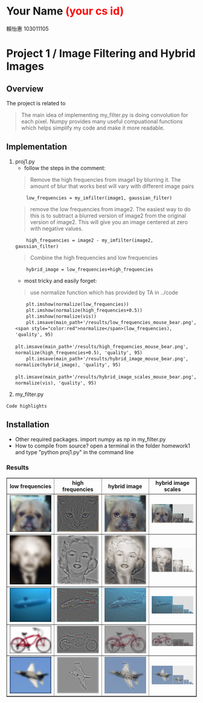 # Your Name <span style="color:red">(your cs id)</span>
賴怡惠 103011105
# Project 1 / Image Filtering and Hybrid Images

## Overview
The project is related to 
> The main idea of implementing my_filter.py is doing convolution for each pixel.
> Numpy provides many useful compuational functions which helps simplify my code and make it more readable.  

## Implementation
1. proj1.py
	* follow the steps in the comment:
	> Remove the high frequencies from image1 by blurring it. The amount of blur that works best will vary with different image pairs
	```
		low_frequencies = my_imfilter(image1, gaussian_filter)
	```
	> remove the low frequencies from image2. The easiest way to do this is to subtract a blurred version of image2 from the original version of image2. This will give you an image centered at zero with negative values.
	```
		high_frequencies = image2 - my_imfilter(image2, gaussian_filter)
	```
	> Combine the high frequencies and low frequencies
	```
		hybrid_image = low_frequencies+high_frequencies
	```
	* most tricky and easily forget:
	> use normalize function which has provided by TA in ../code
	```
		plt.imshow(normalize(low_frequencies))
		plt.imshow(normalize(high_frequencies+0.5))
		plt.imshow(normalize(vis))
		plt.imsave(main_path+'/results/low_frequencies_mouse_bear.png', <span style="color:red">normalize</span>(low_frequencies), 'quality', 95)
		plt.imsave(main_path+'/results/high_frequencies_mouse_bear.png', normalize(high_frequencies+0.5), 'quality', 95)
		plt.imsave(main_path+'/results/hybrid_image_mouse_bear.png', normalize(hybrid_image), 'quality', 95)
		plt.imsave(main_path+'/results/hybrid_image_scales_mouse_bear.png', normalize(vis), 'quality', 95)
	```
2. my_filter.py

```
Code highlights
```

## Installation
* Other required packages.
import numpy as np in my_filter.py
* How to compile from source?
open a terminal in the folder homework1 and type "python proj1.py" in the command line 

### Results

<table border=1>
<col width="25%">
<col width="25%">
<col width="25%">
<col width="25%">
<tr>
    <th>low frequencies</th>
    <th>high frequencies</th> 
    <th>hybrid image</th>
    <th>hybrid image scales</th>
</tr>
<tr>
<td>
<img src="low_frequencies.png" width="100%"/>
</td>
<td>
<img src="high_frequencies.png"  width="100%"/>
</td>
<td>
<img src="hybrid_image.png" width="100%"/>
</td>
<td>
<img src="hybrid_image_scales.png" width="100%"/>
</td>
</tr>

<tr>
<td>
<img src="low_frequencies_einstein_marilyn.png" width="100%"/>
</td>
<td>
<img src="high_frequencies_einstein_marilyn.png"  width="100%"/>
</td>
<td>
<img src="hybrid_image_einstein_marilyn.png" width="100%"/>
</td>
<td>
<img src="hybrid_image_scales_einstein_marilyn.png" width="100%"/>
</td>
</tr>

<tr>
<td>
<img src="low_frequencies_submarine_fish.png" width="100%"/>
</td>
<td>
<img src="high_frequencies_submarine_fish.png"  width="100%"/>
</td>
<td>
<img src="hybrid_image_submarine_fish.png" width="100%"/>
</td>
<td>
<img src="hybrid_image_scales_submarine_fish.png" width="100%"/>
</td>
</tr>

<tr>
<td>
<img src="low_frequencies_bicycle_motorcycle.png" width="100%"/>
</td>
<td>
<img src="high_frequencies_bicycle_motorcycle.png"  width="100%"/>
</td>
<td>
<img src="hybrid_image_bicycle_motorcycle.png" width="100%"/>
</td>
<td>
<img src="hybrid_image_scales_bicycle_motorcycle.png" width="100%"/>
</td>
</tr>

<tr>
<td>
<img src="low_frequencies_plane_bird.png" width="100%"/>
</td>
<td>
<img src="high_frequencies_plane_bird.png"  width="100%"/>
</td>
<td>
<img src="hybrid_image_plane_bird.png" width="100%"/>
</td>
<td>
<img src="hybrid_image_scales_plane_bird.png" width="100%"/>
</td>
</tr>
</table>
